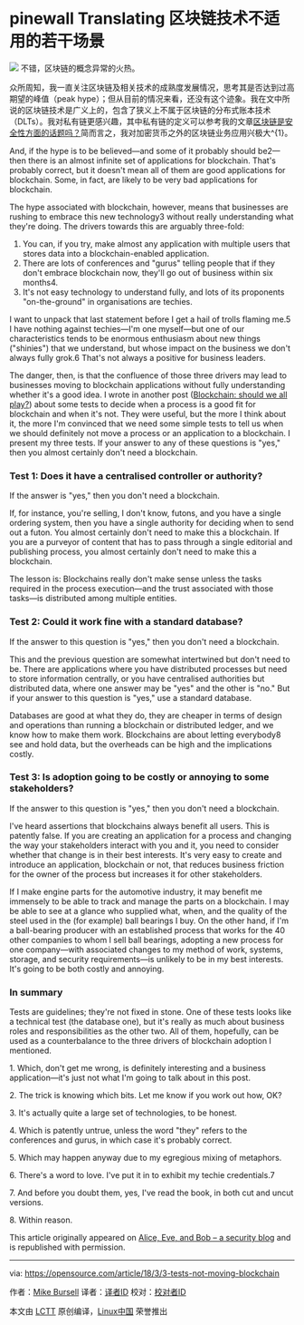 pinewall Translating
区块链技术不适用的若干场景
======

![](https://opensource.com/sites/default/files/styles/image-full-size/public/lead-images/blocks_building.png?itok=eMOT-ire)
不错，区块链的概念异常的火热。

众所周知，我一直关注区块链及相关技术的成熟度发展情况，思考其是否达到过高期望的峰值（peak hype）；但从目前的情况来看，还没有这个迹象。我在文中所说的区块链技术是广义上的，包含了狭义上不属于区块链的分布式账本技术（DLTs）。我对私有链更感兴趣，其中私有链的定义可以参考我的文章[区块链是安全性方面的话题吗？][1]简而言之，我对加密货币之外的区块链业务应用兴极大^{1}。

And, if the hype is to be believed—and some of it probably should be2—then there is an almost infinite set of applications for blockchain. That's probably correct, but it doesn't mean all of them are good applications for blockchain. Some, in fact, are likely to be very bad applications for blockchain.

The hype associated with blockchain, however, means that businesses are rushing to embrace this new technology3 without really understanding what they're doing. The drivers towards this are arguably three-fold:

  1. You can, if you try, make almost any application with multiple users that stores data into a blockchain-enabled application.
  2. There are lots of conferences and "gurus" telling people that if they don't embrace blockchain now, they'll go out of business within six months4.
  3. It's not easy technology to understand fully, and lots of its proponents "on-the-ground" in organisations are techies.



I want to unpack that last statement before I get a hail of trolls flaming me.5 I have nothing against techies—I'm one myself—but one of our characteristics tends to be enormous enthusiasm about new things ("shinies") that we understand, but whose impact on the business we don't always fully grok.6 That's not always a positive for business leaders.

The danger, then, is that the confluence of those three drivers may lead to businesses moving to blockchain applications without fully understanding whether it's a good idea. I wrote in another post ([Blockchain: should we all play?][2]) about some tests to decide when a process is a good fit for blockchain and when it's not. They were useful, but the more I think about it, the more I'm convinced that we need some simple tests to tell us when we should definitely not move a process or an application to a blockchain. I present my three tests. If your answer to any of these questions is "yes," then you almost certainly don't need a blockchain.

### Test 1: Does it have a centralised controller or authority?

If the answer is "yes," then you don't need a blockchain.

If, for instance, you're selling, I don't know, futons, and you have a single ordering system, then you have a single authority for deciding when to send out a futon. You almost certainly don't need to make this a blockchain. If you are a purveyor of content that has to pass through a single editorial and publishing process, you almost certainly don't need to make this a blockchain.

The lesson is: Blockchains really don't make sense unless the tasks required in the process execution—and the trust associated with those tasks—is distributed among multiple entities.

### Test 2: Could it work fine with a standard database?

If the answer to this question is "yes," then you don't need a blockchain.

This and the previous question are somewhat intertwined but don't need to be. There are applications where you have distributed processes but need to store information centrally, or you have centralised authorities but distributed data, where one answer may be "yes" and the other is "no." But if your answer to this question is "yes," use a standard database.

Databases are good at what they do, they are cheaper in terms of design and operations than running a blockchain or distributed ledger, and we know how to make them work. Blockchains are about letting everybody8 see and hold data, but the overheads can be high and the implications costly.

### Test 3: Is adoption going to be costly or annoying to some stakeholders?

If the answer to this question is "yes," then you don't need a blockchain.

I've heard assertions that blockchains always benefit all users. This is patently false. If you are creating an application for a process and changing the way your stakeholders interact with you and it, you need to consider whether that change is in their best interests. It's very easy to create and introduce an application, blockchain or not, that reduces business friction for the owner of the process but increases it for other stakeholders.

If I make engine parts for the automotive industry, it may benefit me immensely to be able to track and manage the parts on a blockchain. I may be able to see at a glance who supplied what, when, and the quality of the steel used in the (for example) ball bearings I buy. On the other hand, if I'm a ball-bearing producer with an established process that works for the 40 other companies to whom I sell ball bearings, adopting a new process for one company—with associated changes to my method of work, systems, storage, and security requirements—is unlikely to be in my best interests. It's going to be both costly and annoying.

### In summary

Tests are guidelines; they're not fixed in stone. One of these tests looks like a technical test (the database one), but it's really as much about business roles and responsibilities as the other two. All of them, hopefully, can be used as a counterbalance to the three drivers of blockchain adoption I mentioned.

1\. Which, don't get me wrong, is definitely interesting and a business application—it's just not what I'm going to talk about in this post.

2\. The trick is knowing which bits. Let me know if you work out how, OK?

3\. It's actually quite a large set of technologies, to be honest.

4\. Which is patently untrue, unless the word "they" refers to the conferences and gurus, in which case it's probably correct.

5\. Which may happen anyway due to my egregious mixing of metaphors.

6\. There's a word to love. I've put it in to exhibit my techie credentials.7

7\. And before you doubt them, yes, I've read the book, in both cut and uncut versions.

8\. Within reason.

This article originally appeared on [Alice, Eve, and Bob – a security blog][3] and is republished with permission.

--------------------------------------------------------------------------------

via: https://opensource.com/article/18/3/3-tests-not-moving-blockchain

作者：[Mike Bursell][a]
译者：[译者ID](https://github.com/译者ID)
校对：[校对者ID](https://github.com/校对者ID)

本文由 [LCTT](https://github.com/LCTT/TranslateProject) 原创编译，[Linux中国](https://linux.cn/) 荣誉推出

[a]:https://opensource.com/users/mikecamel
[1]:https://opensource.com/article/17/12/blockchain-security-topic
[2]:https://aliceevebob.com/2017/09/12/blockchain-should-we-all-play/
[3]:https://aliceevebob.com/2018/02/13/3-tests-for-not-moving-to-blockchain/
